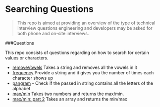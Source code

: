 # Searching Questions

>This repo is aimed at providing an overview of the type of technical interview questions engineering and developers may be asked for both phone and on-site interviews.

###Questions

This repo consists of questions regarding on how to search for certain values or characters. 

  - [removeVowels](http://plnkr.co/edit/Ls8V9sKz5FQ0nU7s6LJE) Takes a string and removes all the vowels in it
  - [frequency](http://plnkr.co/edit/m5ARBSdw2Af6JWtDKC84) Provide a string and it gives you the number of times each character shows up 
  - [pangram](http://plnkr.co/edit/HEBbGd4ZiwFV7Uw8em8x) - Check if the passed in string contains all the letters of the alphabet 
  - [max/min](http://plnkr.co/edit/Kad6GP1pqOQ3Dm0YB19q) Takes two numbers and returns the max/min.
  - [max/min: part 2](http://plnkr.co/edit/5fbUbwgkbm0YkuIchU7e) Takes an array and returns the min/max 



